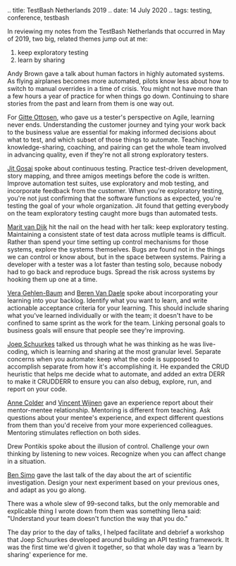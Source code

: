 .. title: TestBash Netherlands 2019
.. date: 14 July 2020
.. tags: testing, conference, testbash

In reviewing my notes from the TestBash Netherlands that occurred in May of 2019, two big, related themes jump out at me: 

1. keep exploratory testing
2. learn by sharing

Andy Brown gave a talk about human factors in highly automated systems. As flying airplanes becomes more automated, pilots know less about how to switch to manual overrides in a time of crisis. You might not have more than a few hours a year of practice for when things go down. Continuing to share stories from the past and learn from them is one way out.

For [Gitte Ottosen](https://twitter.com/Godtesen), who gave us a tester's perspective on Agile, learning never ends. Understanding the customer journey and tying your work back to the business value are essential for making informed decisions about what to test, and which subset of those things to automate. Teaching, knowledge-sharing, coaching, and pairing can get the whole team involved in advancing quality, even if they're not all strong exploratory testers. 

[Jit Gosai](https://twitter.com/JitGo) spoke about continuous testing. Practice test-driven development, story mapping, and three amigos meetings before the code is written. Improve automation test suites, use exploratory and mob testing, and incorporate feedback from the customer. When you're exploratory testing, you're not just confirming that the software functions as expected, you're testing the goal of your whole organization. Jit found that getting everybody on the team exploratory testing caught more bugs than automated tests. 

[Marit van Dijk](https://twitter.com/MaritvanDijk77) hit the nail on the head with her talk: keep exploratory testing. Maintaining a consistent state of test data across mutliple teams is difficult. Rather than spend your time setting up control mechanisms for those systems, explore the systems themselves. Bugs are found not in the things we can control or know about, but in the space between systems. Pairing a developer with a tester was a lot faster than testing solo, because nobody had to go back and reproduce bugs. Spread the risk across systems by hooking them up one at a time.

[Vera Gehlen-Baum](https://twitter.com/VeraGeBa) and [Beren Van Daele](https://twitter.com/isleoftesting) spoke about incorporating your learning into your backlog. Identify what you want to learn, and write actionable acceptance criteria for your learning. This should include sharing what you've learned individually or with the team; it doesn't have to be confined to same sprint as the work for the team. Linking personal goals to business goals will ensure that people see they're improving.

[Joep Schuurkes](https://twitter.com/j19sch) talked us through what he was thinking as he was live-coding, which is learning and sharing at the most granular level. Separate concerns when you automate: keep what the code is supposed to accomplish separate from how it's accomplishing it. He expanded the CRUD heuristic that helps me decide what to automate, and added an extra DERR to make it CRUDDERR to ensure you can also debug, explore, run, and report on your code. 

[Anne Colder](https://twitter.com/Annosofie) and [Vincent Wijnen](https://twitter.com/VinWijNL) gave an experience report about their mentor-mentee relationship. Mentoring is different from teaching. Ask questions about your mentee's experience, and expect different questions from them than you'd receive from your more experienced colleagues. Mentoring stimulates reflection on both sides. 

Drew Pontikis spoke about the illusion of control. Challenge your own thinking by listening to new voices. Recognize when you can affect change in a situation.

[Ben Simo](https://twitter.com/QualityFrog) gave the last talk of the day about the art of scientific investigation. Design your next experiment based on your previous ones, and adapt as you go along. 

There was a whole slew of 99-second talks, but the only memorable and explicable thing I wrote down from them was something Ilena said: "Understand your team doesn't function the way that you do." 

The day prior to the day of talks, I helped facilitate and debrief a workshop that Joep Schuurkes developed around building an API testing framework. It was the first time we'd given it together, so that whole day was a 'learn by sharing' experience for me.